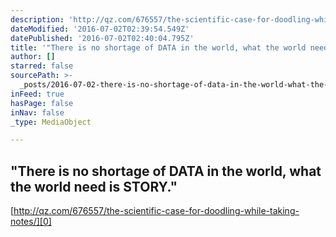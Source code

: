 ```yaml
---
description: 'http://qz.com/676557/the-scientific-case-for-doodling-while-taking-notes/'
dateModified: '2016-07-02T02:39:54.549Z'
datePublished: '2016-07-02T02:40:04.795Z'
title: '"There is no shortage of DATA in the world, what the world need is STORY."'
author: []
starred: false
sourcePath: >-
  _posts/2016-07-02-there-is-no-shortage-of-data-in-the-world-what-the-world-n.md
inFeed: true
hasPage: false
inNav: false
_type: MediaObject

---
```

## "There is no shortage of DATA in the world, what the world need is STORY."

[http://qz.com/676557/the-scientific-case-for-doodling-while-taking-notes/][0]

[0]: http://qz.com/676557/the-scientific-case-for-doodling-while-taking-notes/